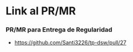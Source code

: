 # Link al PR/MR

### PR/MR para Entrega de Regularidad
- https://github.com/Santi3226/tp-dsw/pull/27 
